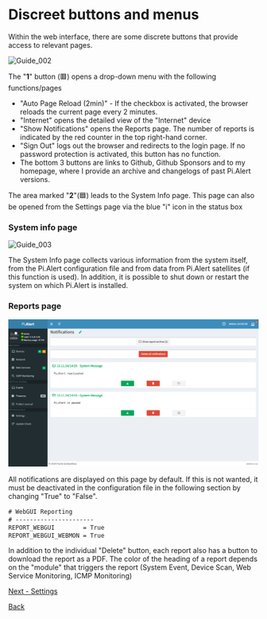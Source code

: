 # Discreet buttons and menus
<!--- --------------------------------------------------------------------- --->

Within the web interface, there are some discrete buttons that provide access to relevant pages.

![Guide_002][Guide_002] 

The "**1**" button (🟥) opens a drop-down menu with the following functions/pages
- "Auto Page Reload (2min)" - If the checkbox is activated, the browser reloads the current page every 2 minutes.
- "Internet" opens the detailed view of the "Internet" device
- "Show Notifications" opens the Reports page. The number of reports is indicated by the red counter in the top right-hand corner.
- "Sign Out" logs out the browser and redirects to the login page. If no password protection is activated, this button has no function.
- The bottom 3 buttons are links to Github, Github Sponsors and to my homepage, where I provide an archive and changelogs of past Pi.Alert versions.

The area marked "**2**"(🟦) leads to the System Info page. This page can also be opened from the Settings page via the blue "i" icon in the status box


### System info page

![Guide_003][Guide_003]

The System Info page collects various information from the system itself, from the Pi.Alert configuration file and from data from Pi.Alert satellites 
(if this function is used). In addition, it is possible to shut down or restart the system on which Pi.Alert is installed.


### Reports page

![Guide_004][Guide_004]

All notifications are displayed on this page by default. If this is not wanted, it must be deactivated in the configuration file in the following section by changing "True" to "False".

```
# WebGUI Reporting
# ----------------------
REPORT_WEBGUI        = True
REPORT_WEBGUI_WEBMON = True
```

In addition to the individual "Delete" button, each report also has a button to download the report as a PDF. The color of the heading of a report depends on the "module" that triggers 
the report (System Event, Device Scan, Web Service Monitoring, ICMP Monitoring)


[Next - Settings](./002.md)

[Back](https://github.com/leiweibau/Pi.Alert)

[Guide_002]:             https://raw.githubusercontent.com/leiweibau/Pi.Alert/assets/guide_002.png         "Guide_002"
[Guide_003]:             https://raw.githubusercontent.com/leiweibau/Pi.Alert/assets/guide_003.png         "Guide_003"
[Guide_004]:             https://raw.githubusercontent.com/leiweibau/Pi.Alert/assets/guide_004.png         "Guide_004"
